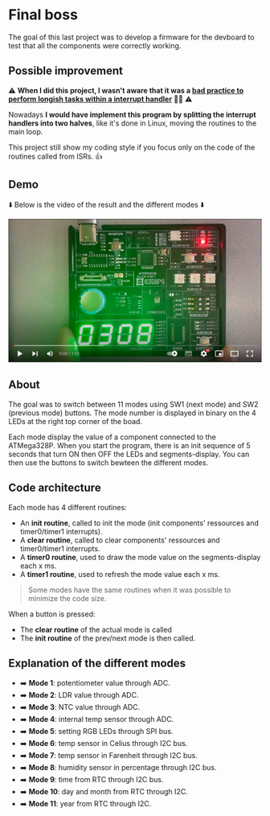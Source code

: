 # Final boss

The goal of this last project was to develop a firmware for the devboard to test that all the components were correctly working.

## Possible improvement

⚠️ **When I did this project, I wasn't aware that it was a [bad practice to perform longish tasks within a interrupt handler][1]** 😮‍💨 ⚠️  

Nowadays **I would have implement this program by splitting the interrupt handlers into two halves**, like it's done in Linux, moving the routines to the main loop.

This project still show my coding style if you focus only on the code of the routines called from ISRs. :thumbsup:

## Demo

:arrow_down: Below is the video of the result and the different modes :arrow_down:

[![Watch the video](https://github.com/llefranc/42_piscine_electronique/blob/main/youtube_screen.png)](https://youtu.be/Q54Xc41ZGNc)

## About

The goal was to switch between 11 modes using SW1 (next mode) and SW2 (previous mode) buttons. The mode number is displayed in binary on the 4 LEDs at the right top corner of the boad.  

Each mode display the value of a component connected to the ATMega328P. When you start the program, there is an init sequence of 5 seconds that turn ON then OFF the LEDs and segments-display. You can then use the buttons to switch bewteen the different modes.

## Code architecture

Each mode has 4 different routines:
- An **init routine**, called to init the mode (init components' ressources and timer0/timer1 interrupts).
- A **clear routine**, called to clear components' ressources and timer0/timer1 interrupts.
- A **timer0 routine**, used to draw the mode value on the segments-display each x ms.
- A **timer1 routine**, used to refresh the mode value each x ms.

> Some modes have the same routines when it was possible to minimize the code size.

When a button is pressed:

- The **clear routine** of the actual mode is called
- The **init routine** of the prev/next mode is then called.

## Explanation of the different modes

- ➡️ **Mode 1**: potentiometer value through ADC.  
- ➡️ **Mode 2**: LDR value through ADC.  
- ➡️ **Mode 3**: NTC value through ADC.  
- ➡️ **Mode 4**: internal temp sensor through ADC.  
- ➡️ **Mode 5**: setting RGB LEDs through SPI bus.  
- ➡️ **Mode 6**: temp sensor in Celius through I2C bus.  
- ➡️ **Mode 7**: temp sensor in Farenheit through I2C bus.   
- ➡️ **Mode 8**: humidity sensor in percentage through I2C bus. 
- ➡️ **Mode 9**: time from RTC through I2C bus.  
- ➡️ **Mode 10**: day and month from RTC through I2C.  
- ➡️ **Mode 11**: year from RTC through I2C.  


[1]: https://www.oreilly.com/library/view/linux-device-drivers/0596000081/ch09s05.html
